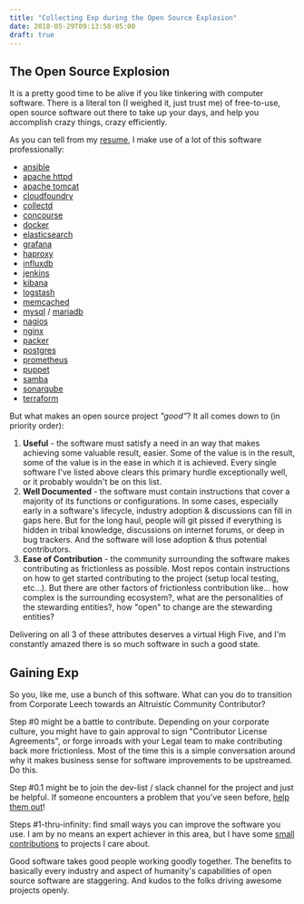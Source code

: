 ```yaml
---
title: "Collecting Exp during the Open Source Explosion"
date: 2018-05-29T09:13:58-05:00
draft: true
---
```


## The Open Source Explosion ##

It is a pretty good time to be alive if you like tinkering with computer software.  There is a literal ton (I weighed it, just trust me) of free-to-use, open source software out there to take up your days, and help you accomplish crazy things, crazy efficiently.

As you can tell from my [resume](http://wbean1.info/resume.pdf), I make use of a lot of this software professionally:

* [ansible](https://www.ansible.com)
* [apache httpd](https://httpd.apache.org)
* [apache tomcat](https://tomcat.apache.org)
* [cloudfoundry](https://www.cloudfoundry.org)
* [collectd](https://collectd.org)
* [concourse](https://concourse-ci.org)
* [docker](https://www.docker.com)
* [elasticsearch](https://www.elastic.co/products/elasticsearch)
* [grafana](https://grafana.com)
* [haproxy](https://www.haproxy.org)
* [influxdb](https://portal.influxdata.com/downloads)
* [jenkins](https://jenkins.io)
* [kibana](https://www.elastic.co/products/kibana)
* [logstash](https://www.elastic.co/products/logstash)
* [memcached](https://memcached.org)
* [mysql](https://www.mysql.com) / [mariadb](https://mariadb.org)
* [nagios](https://www.nagios.org)
* [nginx](https://www.nginx.com)
* [packer](https://www.packer.io)
* [postgres](https://www.postgresql.org)
* [prometheus](https://prometheus.io)
* [puppet](https://puppet.com)
* [samba](https://www.samba.org)
* [sonarqube](https://sonarqube.org)
* [terraform](https://www.terraform.io)

But what makes an open source project *"good"*?  It all comes down to (in priority order):

1. **Useful** - the software must satisfy a need in an way that makes achieving some valuable result, easier.  Some of the value is in the result, some of the value is in the ease in which it is achieved.  Every single software I've listed above clears this primary hurdle exceptionally well, or it probably wouldn't be on this list.
2. **Well Documented** - the software must contain instructions that cover a majority of its functions or configurations.  In some cases, especially early in a software's lifecycle, industry adoption & discussions can fill in gaps here.  But for the long haul, people will git pissed if everything is hidden in tribal knowledge, discussions on internet forums, or deep in bug trackers.  And the software will lose adoption & thus potential contributors.
3. **Ease of Contribution** - the community surrounding the software makes contributing as frictionless as possible.  Most repos contain instructions on how to get started contributing to the project (setup local testing, etc...).  But there are other factors of frictionless contribution like... how complex is the surrounding ecosystem?, what are the personalities of the stewarding entities?, how "open" to change are the stewarding entities?

Delivering on all 3 of these attributes deserves a virtual High Five, and I'm constantly amazed there is so much software in such a good state.

## Gaining Exp ##

So you, like me, use a bunch of this software.  What can you do to transition from Corporate Leech towards an Altruistic Community Contributor?

Step #0 might be a battle to contribute.  Depending on your corporate culture, you might have to gain approval to sign "Contributor License Agreements", or forge inroads with your Legal team to make contributing back more frictionless.  Most of the time this is a simple conversation around why it makes business sense for software improvements to be upstreamed.  Do this.

Step #0.1 might be to join the dev-list / slack channel for the project and just be helpful.  If someone encounters a problem that you've seen before, [help them out](https://mail-archives.apache.org/mod_mbox/tomcat-users/201306.mbox/%3C1D613E56B17612448C6E50D9FD48A49307BF6C@EDXMB64.jdnet.deere.com%3E)!

Steps #1-thru-infinity: find small ways you can improve the software you use.  I am by no means an expert achiever in this area, but I have some [small](https://github.com/cloudfoundry-community/collectd-boshrelease/pull/16) [contributions](https://github.com/cloudfoundry/binary-builder/pull/17) to projects I care about.

Good software takes good people working goodly together.  The benefits to basically every industry and aspect of humanity's capabilities of open source software are staggering.  And kudos to the folks driving awesome projects openly.
